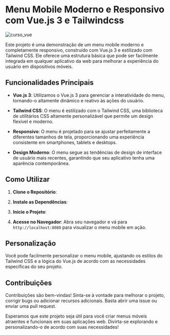 # Menu Mobile Moderno e Responsivo com Vue.js 3 e Tailwindcss


![curso_vue](https://github.com/Jeferson-Js/Vue.js/assets/82729145/760074b6-9681-4445-bf22-18f4477f0f58)


Este projeto é uma demonstração de um menu mobile moderno e completamente responsivo, construído com Vue.js 3 e estilizado com Tailwind CSS. Ele oferece uma estrutura básica que pode ser facilmente integrada em qualquer aplicativo da web para melhorar a experiência do usuário em dispositivos móveis.

## Funcionalidades Principais

- **Vue.js 3**: Utilizamos o Vue.js 3 para gerenciar a interatividade do menu, tornando-o altamente dinâmico e reativo às ações do usuário.

- **Tailwind CSS**: O menu é estilizado com o Tailwind CSS, uma biblioteca de utilitários CSS altamente personalizável que permite um design flexível e moderno.

- **Responsivo**: O menu é projetado para se ajustar perfeitamente a diferentes tamanhos de tela, proporcionando uma experiência consistente em smartphones, tablets e desktops.

- **Design Moderno**: O menu segue as tendências de design de interface de usuário mais recentes, garantindo que seu aplicativo tenha uma aparência contemporânea.

## Como Utilizar

1. **Clone o Repositório**: 
2. **Instale as Dependências**:

3. **Inicie o Projeto**:

4. **Acesse no Navegador**:
Abra seu navegador e vá para `http://localhost:8080` para visualizar o menu mobile em ação.

## Personalização

Você pode facilmente personalizar o menu mobile, ajustando os estilos do Tailwind CSS e a lógica do Vue.js de acordo com as necessidades específicas do seu projeto.

## Contribuições

Contribuições são bem-vindas! Sinta-se à vontade para melhorar o projeto, corrigir bugs ou adicionar recursos adicionais. Basta abrir uma issue ou enviar uma pull request.

Esperamos que este projeto seja útil para você criar menus móveis atraentes e funcionais em suas aplicações web. Divirta-se explorando e personalizando-o de acordo com suas necessidades!

